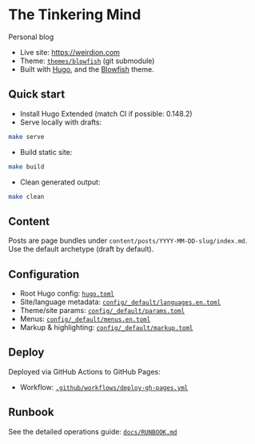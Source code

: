 # The Tinkering Mind

Personal blog

- Live site: https://weirdion.com
- Theme: [`themes/blowfish`](./themes/blowfish) (git submodule)
- Built with [Hugo](https://gohugo.io/), and the [Blowfish](https://blowfish.page/) theme.

## Quick start

- Install Hugo Extended (match CI if possible: 0.148.2)
- Serve locally with drafts:

```sh
make serve
```

- Build static site:

```sh
make build
```

- Clean generated output:

```sh
make clean
```

## Content

Posts are page bundles under `content/posts/YYYY-MM-DD-slug/index.md`. Use the default archetype (draft by default).

## Configuration

- Root Hugo config: [`hugo.toml`](./hugo.toml)
- Site/language metadata: [`config/_default/languages.en.toml`](./config/_default/languages.en.toml)
- Theme/site params: [`config/_default/params.toml`](./config/_default/params.toml)
- Menus: [`config/_default/menus.en.toml`](./config/_default/menus.en.toml)
- Markup & highlighting: [`config/_default/markup.toml`](./config/_default/markup.toml)

## Deploy

Deployed via GitHub Actions to GitHub Pages:
- Workflow: [`.github/workflows/deploy-gh-pages.yml`](./.github/workflows/deploy-gh-pages.yml)

## Runbook

See the detailed operations guide: [`docs/RUNBOOK.md`](./docs/RUNBOOK.md)
